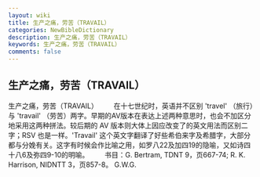 ```yaml
---
layout: wiki
title: 生产之痛，劳苦（TRAVAIL）
categories: NewBibleDictionary
description: 生产之痛，劳苦（TRAVAIL）
keywords: 生产之痛，劳苦（TRAVAIL）
comments: false
---
```


## 生产之痛，劳苦（TRAVAIL）



生产之痛，劳苦（TRAVAIL）
　　在十七世纪时，英语并不区别 'travel' （旅行）与 'travail' （劳苦）两字。早期的AV版本在表达上述两种意思时，也会不加区分地采用这两种拼法。较后期的 AV 版本则大体上因应改变了的英文用法而区别二字；RSV 也是一样。'Travail' 这个英文字翻译了好些希伯来字及希腊字，大部分都与分娩有关。这字有时候会作比喻之用，如罗八22及加四19的隐喻，又如诗四十八6及弥四9-10的明喻。
　　书目：G. Bertram, TDNT 9，页667-74; R. K. Harrison, NIDNTT 3，页857-8。
G.W.G.




